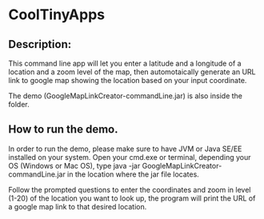 # CoolTinyApps

## Description:
This command line app will let you enter a latitude and a longitude of a location and a zoom level of the map, then automotaically generate an URL link to google map showing the location based on your input coordinate.

The demo (GoogleMapLinkCreator-commandLine.jar) is also inside the folder.

## How to run the demo.
In order to run the demo, please make sure to have JVM or Java SE/EE installed on your system. Open your cmd.exe or terminal, depending your OS (Windows or Mac OS), type java -jar GoogleMapLinkCreator-commandLine.jar in the location where the jar file locates.

Follow the prompted questions to enter the coordinates and zoom in level (1-20) of the location you want to look up, the program will print the URL of a google map link to that desired location.
